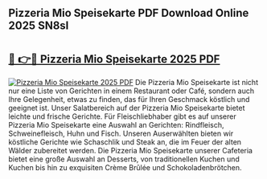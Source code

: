 ## Pizzeria Mio Speisekarte PDF Download Online 2025 SN8sI

# <h2><a href="http://gcd80v.nevu.top/?p=Pizzeria+Mio+Speisekarte">🔗 👉🔴 Pizzeria Mio Speisekarte 2025 PDF</a></h2>

[![Pizzeria Mio Speisekarte 2025 PDF](https://i.imgur.com/dBaPXMq.png)](http://gcd80v.nevu.top/?p=Pizzeria+Mio+Speisekarte)
Die Pizzeria Mio Speisekarte ist nicht nur eine Liste von Gerichten in einem Restaurant oder Café, sondern auch Ihre Gelegenheit, etwas zu finden, das für Ihren Geschmack köstlich und geeignet ist. Unser Salatbereich auf der Pizzeria Mio Speisekarte bietet leichte und frische Gerichte. Für Fleischliebhaber gibt es auf unserer Pizzeria Mio Speisekarte eine Auswahl an Gerichten: Rindfleisch, Schweinefleisch, Huhn und Fisch. Unseren Auserwählten bieten wir köstliche Gerichte wie Schaschlik und Steak an, die im Feuer der alten Wälder zubereitet werden. Die Pizzeria Mio Speisekarte unserer Cafeteria bietet eine große Auswahl an Desserts, von traditionellen Kuchen und Kuchen bis hin zu exquisiten Crème Brûlée und Schokoladenbrötchen.
